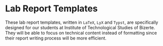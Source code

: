 # Lab Report Templates

These lab report templates, written in `LaTeX`, `LyX` and `Typst`, are specifically designed for our students at Institute of Technological Studies of Bizerte. They will be able to focus on technical content instead of formatting since their report writing process will be more efficient.
